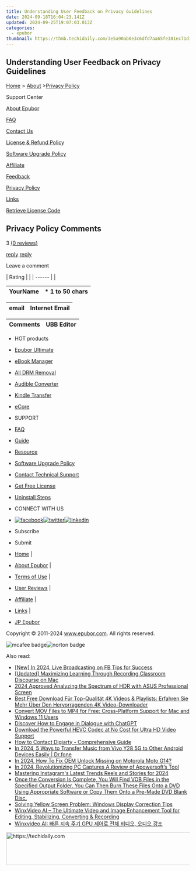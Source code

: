 ```yaml
---
title: Understanding User Feedback on Privacy Guidelines
date: 2024-09-18T16:04:23.141Z
updated: 2024-09-25T19:07:03.013Z
categories:
  - epubor
thumbnail: https://thmb.techidaily.com/3e5a90ab0e3c6dfd7aa65fe381ec71d12d0b563a60e02073718388cd3d8e712f.jpg
---
```


## Understanding User Feedback on Privacy Guidelines

[Home](https://tools.techidaily.com/epubor/products/) \> [About](https://tools.techidaily.com/epubor/products/) \>[Privacy Policy](https://tools.techidaily.com/epubor/products/)

Support Center

[About Epubor](https://tools.techidaily.com/epubor/products/)

[FAQ](https://tools.techidaily.com/epubor/products/)

[Contact Us](https://tools.techidaily.com/epubor/products/)

[License & Refund Policy](https://tools.techidaily.com/epubor/products/)

[Software Upgrade Policy](https://tools.techidaily.com/epubor/products/)

[Affiliate](https://tools.techidaily.com/epubor/products/)

[Feedback](https://tools.techidaily.com/epubor/products/)

[Privacy Policy](https://tools.techidaily.com/epubor/products/)

[Links](https://tools.techidaily.com/epubor/products/)

[Retrieve License Code](https://tools.techidaily.com/epubor/products/)

## Privacy Policy Comments

3 [(0 reviews)](http://www.epubor.com/privacy-policy-sms.htm) 

[reply](https://tools.techidaily.com/epubor/products/) [reply](https://tools.techidaily.com/epubor/products/) 

Leave a comment

| Rating |  |
| ------ |  |

| YourName | \*  1 to 50 chars |
| -------- | ----------------- |

| email | Internet Email |
| ----- | -------------- |

| Comments | UBB Editor |
| -------- | ---------- |

* HOT products
* [Epubor Ultimate](https://tools.techidaily.com/epubor/ultimate/)
* [eBook Manager](https://tools.techidaily.com/epubor/ebook-manager/)
* [All DRM Removal](https://tools.techidaily.com/epubor/drm-removal-tools/)
* [Audible Converter](https://tools.techidaily.com/epubor/audible-converter/)
* [Kindle Transfer](https://tools.techidaily.com/epubor/transfer/)
* [eCore](https://tools.techidaily.com/epubor/ecore/)

* SUPPORT
* [FAQ](https://tools.techidaily.com/epubor/products/)
* [Guide](https://tools.techidaily.com/epubor/products/)
* [Resource](https://tools.techidaily.com/epubor/products/)
* [Software Upgrade Policy](https://tools.techidaily.com/epubor/products/)
* [Contact Technical Support](https://tools.techidaily.com/epubor/products/)
* [Get Free License](https://tools.techidaily.com/epubor/products/)
* [Uninstall Steps](https://tools.techidaily.com/epubor/products/)

* CONNECT WITH US
* [![facebook](http://www.epubor.com/images/fb.png)](https://www.facebook.com/eBookConverter)[![twitter](http://www.epubor.com/images/tw.png)](https://twitter.com/eBook%5FConverter)[![linkedin](http://www.epubor.com/images/Linkedin-Logo.png)](https://www.linkedin.com/company/epubor/)

* Subscribe
* Submit

* [Home](https://tools.techidaily.com/epubor/products/) |
* [About Epubor](https://tools.techidaily.com/epubor/products/) |
* [Terms of Use](https://tools.techidaily.com/epubor/products/) |
* [User Reviews](https://tools.techidaily.com/epubor/products/) |
* [Affiliate](https://tools.techidaily.com/epubor/products/) |
* [Links](https://tools.techidaily.com/epubor/products/) |
* [JP Epubor](https://jp.epubor.com)

Copyright © 2011-2024 www.epubor.com. All rights reserved.

![mcafee badge](http://www.epubor.com/images/mcafee-secure.png)![norton badge](http://www.epubor.com/images/norton-icon.png)

<ins class="adsbygoogle"
     style="display:block"
     data-ad-format="autorelaxed"
     data-ad-client="ca-pub-7571918770474297"
     data-ad-slot="1223367746"></ins>

<ins class="adsbygoogle"
     style="display:block"
     data-ad-client="ca-pub-7571918770474297"
     data-ad-slot="8358498916"
     data-ad-format="auto"
     data-full-width-responsive="true"></ins>

<span class="atpl-alsoreadstyle">Also read:</span>
<div><ul>
<li><a href="https://facebook-clips.techidaily.com/new-in-2024-live-broadcasting-on-fb-tips-for-success/"><u>[New] In 2024, Live Broadcasting on FB Tips for Success</u></a></li>
<li><a href="https://screen-sharing-recording.techidaily.com/updated-maximizing-learning-through-recording-classroom-discourse-on-mac/"><u>[Updated] Maximizing Learning Through Recording Classroom Discourse on Mac</u></a></li>
<li><a href="https://extra-information.techidaily.com/2024-approved-analyzing-the-spectrum-of-hdr-with-asus-professional-screen/"><u>2024 Approved Analyzing the Spectrum of HDR with ASUS Professional Screen</u></a></li>
<li><a href="https://discover-amazing.techidaily.com/best-free-download-fur-top-qualitat-4k-videos-and-playlists-erfahren-sie-mehr-uber-den-hervorragenden-4k-video-downloader/"><u>Best Free Download Für Top-Qualität 4K Videos & Playlists: Erfahren Sie Mehr Über Den Hervorragenden 4K Video-Downloader</u></a></li>
<li><a href="https://discover-amazing.techidaily.com/convert-mov-files-to-mp4-for-free-cross-platform-support-for-mac-and-windows-11-users/"><u>Convert MOV Files to MP4 for Free: Cross-Platform Support for Mac and Windows 11 Users</u></a></li>
<li><a href="https://tech-hub.techidaily.com/discover-how-to-engage-in-dialogue-with-chatgpt/"><u>Discover How to Engage in Dialogue with ChatGPT</u></a></li>
<li><a href="https://discover-amazing.techidaily.com/download-the-powerful-hevc-codec-at-no-cost-for-ultra-hd-video-support/"><u>Download the Powerful HEVC Codec at No Cost for Ultra HD Video Support</u></a></li>
<li><a href="https://discover-amazing.techidaily.com/how-to-contact-digiarty-comprehensive-guide/"><u>How to Contact Digiarty - Comprehensive Guide</u></a></li>
<li><a href="https://android-transfer.techidaily.com/in-2024-5-ways-to-transfer-music-from-vivo-y28-5g-to-other-android-devices-easily-drfone-by-drfone-transfer-from-android-transfer-from-android/"><u>In 2024, 5 Ways to Transfer Music from Vivo Y28 5G to Other Android Devices Easily | Dr.fone</u></a></li>
<li><a href="https://android-unlock.techidaily.com/in-2024-how-to-fix-oem-unlock-missing-on-motorola-moto-g14-by-drfone-android/"><u>In 2024, How To Fix OEM Unlock Missing on Motorola Moto G14?</u></a></li>
<li><a href="https://video-capture.techidaily.com/in-2024-revolutionizing-pc-captures-a-review-of-apowersofts-tool/"><u>In 2024, Revolutionizing PC Captures A Review of Apowersoft’s Tool</u></a></li>
<li><a href="https://instagram-video-recordings.techidaily.com/mastering-instagrams-latest-trends-reels-and-stories-for-2024/"><u>Mastering Instagram's Latest Trends Reels and Stories for 2024</u></a></li>
<li><a href="https://discover-amazing.techidaily.com/once-the-conversion-is-complete-you-will-find-vob-files-in-the-specified-output-folder-you-can-then-burn-these-files-onto-a-dvd-using-appropriate-software-o118/"><u>Once the Conversion Is Complete, You Will Find VOB Files in the Specified Output Folder. You Can Then Burn These Files Onto a DVD Using Appropriate Software or Copy Them Onto a Pre-Made DVD Blank Disc.</u></a></li>
<li><a href="https://win11-tips.techidaily.com/solving-yellow-screen-problem-windows-display-correction-tips/"><u>Solving Yellow Screen Problem: Windows Display Correction Tips</u></a></li>
<li><a href="https://discover-amazing.techidaily.com/winxvideo-ai-the-ultimate-video-and-image-enhancement-tool-for-editing-stabilizing-converting-and-recording/"><u>WinxVideo AI – The Ultimate Video and Image Enhancement Tool for Editing, Stabilizing, Converting & Recording</u></a></li>
<li><a href="https://discover-amazing.techidaily.com/1725285699537-winxvideo-ai-gpu/"><u>Winxvideo AI: 빠른 지속 주기 GPU 제어로 전체 비디오, 오디오 강조</u></a></li>
</ul></div>

<!-- affiliate ads begin -->
<a href="https://aligracehair.sjv.io/c/5597632/1959764/19272" target="_top" id="1959764">
  <img src="//a.impactradius-go.com/display-ad/19272-1959764" border="0" alt="https://techidaily.com" width="728" height="90"/>
</a>
<img height="0" width="0" src="https://aligracehair.sjv.io/i/5597632/1959764/19272" style="position:absolute;visibility:hidden;" border="0" />
<!-- affiliate ads end -->

